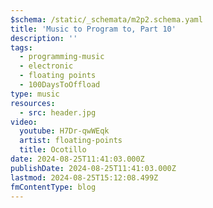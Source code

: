 ```yaml
---
$schema: /static/_schemata/m2p2.schema.yaml
title: 'Music to Program to, Part 10'
description: ''
tags:
  - programming-music
  - electronic
  - floating points
  - 100DaysToOffload
type: music
resources:
  - src: header.jpg
video:
  youtube: H7Dr-qwWEqk
  artist: floating-points
  title: Ocotillo
date: 2024-08-25T11:41:03.000Z
publishDate: 2024-08-25T11:41:03.000Z
lastmod: 2024-08-25T15:12:08.499Z
fmContentType: blog
---
```



